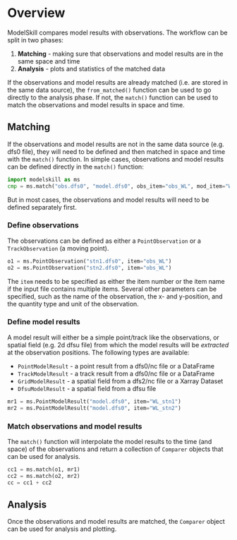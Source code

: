 # Overview

ModelSkill compares model results with observations. The workflow can be split in two phases:

1. **Matching** - making sure that observations and model results are in the same space and time
2. **Analysis** - plots and statistics of the matched data

If the observations and model results are already matched (i.e. are stored in the same data source), 
the `from_matched()` function can be used to go directly to the analysis phase. 
If not, the `match()` function can be used to match the observations and model results in space and time.


## Matching

If the observations and model results are not in the same data source (e.g. dfs0 file), 
they will need to be defined and then matched in space and time with the `match()` function. 
In simple cases, observations and model results can be defined directly in the `match()` function: 

```python
import modelskill as ms
cmp = ms.match("obs.dfs0", "model.dfs0", obs_item="obs_WL", mod_item="WL")
```

But in most cases, the observations and model results will need to be defined separately first.


### Define observations

The observations can be defined as either a `PointObservation` or a `TrackObservation` (a moving point). 

```python
o1 = ms.PointObservation("stn1.dfs0", item="obs_WL")
o2 = ms.PointObservation("stn2.dfs0", item="obs_WL")
```

The `item` needs to be specified as either the item number or the item name if the input file contains multiple items. Several other parameters can be specified, such as the name of the observation, the x- and y-position, and the quantity type and unit of the observation. 


### Define model results

A model result will either be a simple point/track like the observations, or spatial field (e.g. 2d dfsu file) from which the model results will be *extracted* at the observation positions. The following types are available:

* `PointModelResult` - a point result from a dfs0/nc file or a DataFrame
* `TrackModelResult` - a track result from a dfs0/nc file or a DataFrame
* `GridModelResult` - a spatial field from a dfs2/nc file or a Xarray Dataset
* `DfsuModelResult` - a spatial field from a dfsu file

```python
mr1 = ms.PointModelResult("model.dfs0", item="WL_stn1")
mr2 = ms.PointModelResult("model.dfs0", item="WL_stn2")
```

### Match observations and model results

The `match()` function will interpolate the model results to the time (and space) of the observations and return a collection of `Comparer` objects that can be used for analysis. 

```python
cc1 = ms.match(o1, mr1)
cc2 = ms.match(o2, mr2)
cc = cc1 + cc2
```


## Analysis

Once the observations and model results are matched, the `Comparer` object can be used for analysis and plotting. 

